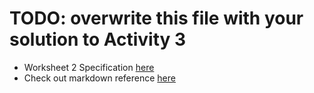 # TODO: overwrite this file with your solution to Activity 3

* Worksheet 2 Specification [here](https://xerte.uwe.ac.uk/USER-FILES/8660-me-perezhernandez-site/media/iot-2425-graded-worksheet-2.pdf)
* Check out markdown reference [here](https://www.markdownguide.org/basic-syntax/)

